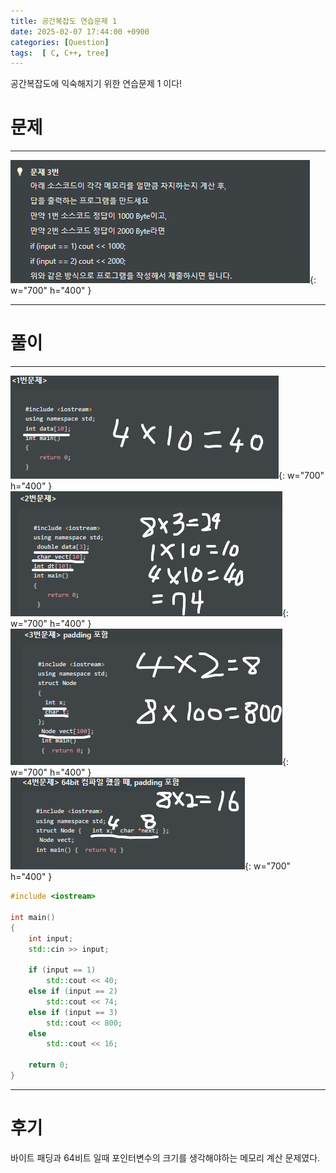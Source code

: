 ```yaml
---
title: 공간복잡도 연습문제 1
date: 2025-02-07 17:44:00 +0900
categories: [Question]  
tags:  [ C, C++, tree]
---
```


공간복잡도에 익숙해지기 위한 연습문제 1 이다!

# 문제   
---------------------------------------
![Desktop View](/assets/img/spaceComplexity1.png){: w="700" h="400" }

---------------------------------------

# 풀이
---------------------------------------
![Desktop View](/assets/img/spaceComplexity1-1.png){: w="700" h="400" }
![Desktop View](/assets/img/spaceComplexity1-2.png){: w="700" h="400" }
![Desktop View](/assets/img/spaceComplexity1-3.png){: w="700" h="400" }
![Desktop View](/assets/img/spaceComplexity1-4.png){: w="700" h="400" }

```c++
#include <iostream>

int main()
{
    int input;
    std::cin >> input;
    
    if (input == 1)
        std::cout << 40;
    else if (input == 2)
        std::cout << 74;
    else if (input == 3)
        std::cout << 800;
    else
        std::cout << 16;
    
    return 0;
}
```

---------------------------------------

# 후기

바이트 패딩과 64비트 일때 포인터변수의 크기를 생각해야하는 메모리 계산 문제였다.
